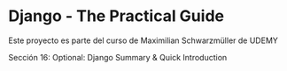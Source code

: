 # Django - The Practical Guide

Este proyecto es parte del curso de Maximilian Schwarzmüller de UDEMY

Sección 16: Optional: Django Summary & Quick Introduction
